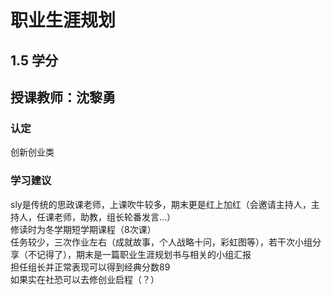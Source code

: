 # 职业生涯规划
## 1.5 学分
## 授课教师：沈黎勇

### 认定
创新创业类

### 学习建议
sly是传统的思政课老师，上课吹牛较多，期末更是红上加红（会邀请主持人，主持人，任课老师，助教，组长轮番发言...）  
修读时为冬学期短学期课程（8次课）  
任务较少，三次作业左右（成就故事，个人战略十问，彩虹图等），若干次小组分享（不记得了），期末是一篇职业生涯规划书与相关的小组汇报  
担任组长并正常表现可以得到经典分数89  
如果实在社恐可以去修创业启程（？）  